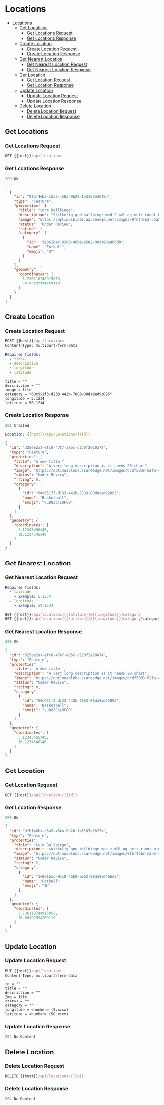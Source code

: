# Locations

- [Locations](#locations)
  - [Get Locations](#get-locations)
    - [Get Locations Request](#get-locations-request)
    - [Get Locations Response](#get-locations-response)
  - [Create Location](#create-location)
    - [Create Location Request](#create-location-request)
    - [Create Location Response](#create-location-response)
  - [Get Nearest Location](#get-nearest-location)
    - [Get Nearest Location Request](#get-nearest-location-request)
    - [Get Nearest Location Response](#get-nearest-location-response)
  - [Get Location](#get-location)
    - [Get Location Request](#get-location-request)
    - [Get Location Response](#get-location-response)
  - [Update Location](#update-location)
    - [Update Location Request](#update-location-request)
    - [Update Location Response](#update-location-response)
  - [Delete Location](#delete-location)
    - [Delete Location Request](#delete-location-request)
    - [Delete Location Response](#delete-location-response)

## Get Locations

### Get Locations Request

```js
GET {{host}}/api/locations
```

### Get Locations Response

```js
200 Ok
```

```json
[
  {
    "id": "9fbf46b3-c5a5-450a-9b28-1a3167e2625a",
    "type": "Feature",
    "properties": {
      "title": "Lura Ballbinge",
      "description": "Skikkelig god ballbinge med 2 mål og nett rundt bingen",
      "image": "https://optimusblobs.azureedge.net/images/9fbf46b3-c5a5-450a-9b28-1a3167e2625a",
      "status": "Under Review",
      "rating": 2,
      "category": [
        {
          "id": "3e061bac-93c0-46b9-a502-08da96e466d8",
          "name": "Fotball",
          "emoji": "⚽"
        }
      ]
    },
    "geometry": {
      "coordinates": [
        5.736110748915053,
        58.88192994269119
      ]
    }
  }
]
```

## Create Location

### Create Location Request

```js
POST {{host}}/api/locations
Content-Type: multipart/form-data
```

```yml
Required fields:
  - title
  - description
  - longitude
  - latitude
```

```multipart/form-data
title = ""
description = ""
image = file
category = "60c951f3-d233-442b-7883-08da9ad92895"
longitude = 5.1234
latitude = 58.1234
```

### Create Location Response

```js
201 Created
```

```yml
Location: {{host}}/api/Locations/{{id}}
```

```json
{
  "id": "325ee2a3-efc0-4787-a85c-c1d0f2e20a74",
  "type": "Feature",
  "properties": {
    "title": "A new title!",
    "description": "A very long description as it needs 20 chars",
    "image": "https://optimusblobs.azureedge.net/images/dcdf5038-52fa-4789-911d-50b079a38a7a",
    "status": "Under Review",
    "rating": 0,
    "category": [
      {
        "id": "60c951f3-d233-442b-7883-08da9ad92895",
        "name": "Basketball",
        "emoji": "\uD83C\uDFC0"
      }
    ]
  },
  "geometry": {
    "coordinates": [
      5.12343456345,
      58.1234546546
    ]
  }
}
```

## Get Nearest Location

### Get Nearest Location Request

```yml
Required fields:
  - latitude
    - Example: 5.1234
  - longitude
    - Example: 58.1234
```

```js
GET {{host}}/api/locations/{{latitude}}&{{longitude}}/category
GET {{host}}/api/locations/{{latitude}}&{{longitude}}/category?category={{category}}
```

### Get Nearest Location Response

```js
200 Ok
```

```json
{
  "id": "325ee2a3-efc0-4787-a85c-c1d0f2e20a74",
  "type": "Feature",
  "properties": {
    "title": "A new title!",
    "description": "A very long description as it needs 20 chars",
    "image": "https://optimusblobs.azureedge.net/images/dcdf5038-52fa-4789-911d-50b079a38a7a",
    "status": "Under Review",
    "rating": 0,
    "category": [
      {
        "id": "60c951f3-d233-442b-7883-08da9ad92895",
        "name": "Basketball",
        "emoji": "\uD83C\uDFC0"
      }
    ]
  },
  "geometry": {
    "coordinates": [
      5.12343456345,
      58.1234546546
    ]
  }
}
```

## Get Location

### Get Location Request

```js
GET {{host}}/api/locations/{{id}}
```

### Get Location Response

```js
200 Ok
```

```json
{
  "id": "9fbf46b3-c5a5-450a-9b28-1a3167e2625a",
  "type": "Feature",
  "properties": {
    "title": "Lura Ballbinge",
    "description": "Skikkelig god ballbinge med 2 mål og nett rundt bingen",
    "image": "https://optimusblobs.azureedge.net/images/9fbf46b3-c5a5-450a-9b28-1a3167e2625a",
    "status": "Under Review",
    "rating": 2,
    "category": [
      {
        "id": "3e061bac-93c0-46b9-a502-08da96e466d8",
        "name": "Fotball",
        "emoji": "⚽"
      }
    ]
  },
  "geometry": {
    "coordinates": [
      5.736110748915053,
      58.88192994269119
    ]
  }
}
```

## Update Location

### Update Location Request

```js
PUT {{host}}/api/locations
Content-Type: multipart/form-data
```

```multipart/form-data
id = ""
title = ""
description = ""
Img = file
status = ""
category = ""
longitude = <number> (5.xxxx)
latitude = <number> (58.xxxx)
```

### Update Location Response

```js
204 No Content
```

## Delete Location

### Delete Location Request

```js
DELETE {{host}}/api/locations/{{id}}
```

### Delete Location Response

```js
204 No Content
```
